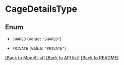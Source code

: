 # CageDetailsType

## Enum


* `SHARED` (value: `"SHARED"`)

* `PRIVATE` (value: `"PRIVATE"`)


[[Back to Model list]](../README.md#documentation-for-models) [[Back to API list]](../README.md#documentation-for-api-endpoints) [[Back to README]](../README.md)


